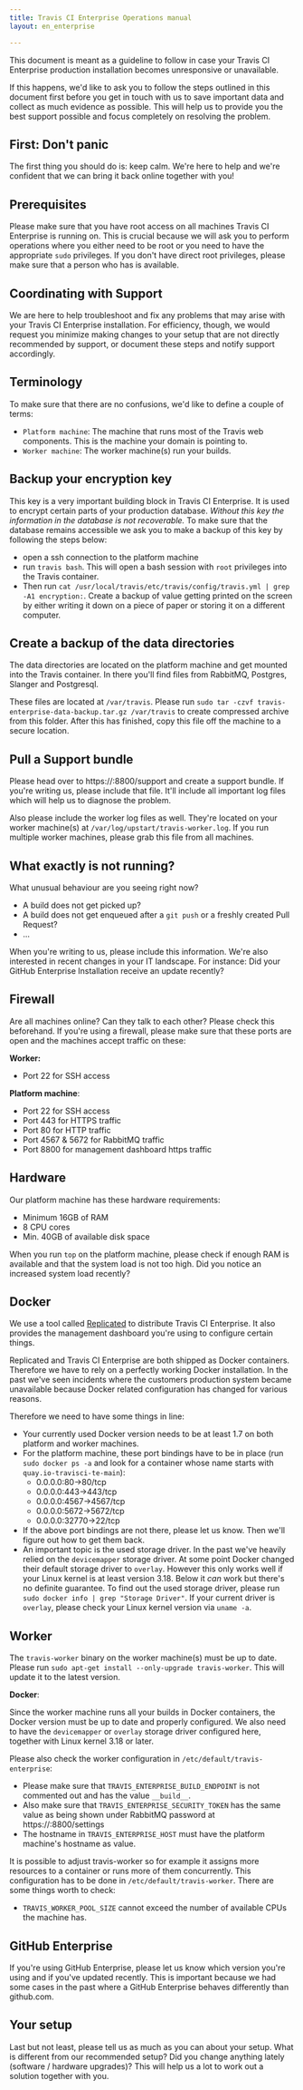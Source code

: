 ```yaml
---
title: Travis CI Enterprise Operations manual
layout: en_enterprise

---
```


This document is meant as a guideline to follow in case your Travis CI Enterprise production installation becomes unresponsive or unavailable.

If this happens, we'd like to ask you to follow the steps outlined in this document first before you get in touch with us to save important data and collect as much evidence as possible. This will help us to provide you the best support possible and focus completely on resolving the problem.

## First: Don't panic

The first thing you should do is: keep calm. We're here to help and we're confident that we can bring it back online together with you!

## Prerequisites

Please make sure that you have root access on all machines Travis CI Enterprise is running on. This is crucial because we will ask you to perform operations where you either need to be root or you need to have the appropriate `sudo` privileges. If you don't have direct root privileges, please make sure that a person who has is available.

## Coordinating with Support

We are here to help troubleshoot and fix any problems that may arise with your Travis CI Enterprise installation. For efficiency, though, we would request you minimize making changes to your setup that are not directly recommended by support, or document these steps and notify support accordingly.

## Terminology

To make sure that there are no confusions, we'd like to define a couple of terms:

- `Platform machine`: The machine that runs most of the Travis web components. This is the machine your domain is pointing to.
- `Worker machine`: The worker machine(s) run your builds.

## Backup your encryption key

This key is a very important building block in Travis CI Enterprise. It is used to encrypt certain parts of your production database. _Without this key the information in the database is not recoverable._ To make sure that the database remains accessible we ask you to make a backup of this key by following the steps below:

- open a ssh connection to the platform machine
- run `travis bash`. This will open a bash session with `root` privileges into the Travis container.
- Then run `cat /usr/local/travis/etc/travis/config/travis.yml | grep -A1 encryption:`. Create a backup of value getting printed on the screen by either  writing it down on a piece of paper or storing it on a different computer.

## Create a backup of the data directories

The data directories are located on the platform machine and get mounted into the Travis container. In there you'll find files from RabbitMQ, Postgres, Slanger and Postgresql.

These files are located at `/var/travis`. Please run `sudo tar -czvf travis-enterprise-data-backup.tar.gz /var/travis` to create compressed archive from this folder. After this has finished, copy this file off the machine to a secure location.

## Pull a Support bundle

Please head over to https://<your domain>:8800/support and create a support bundle. If you're writing us, please include that file. It'll include all important log files which will help us to diagnose the problem.

Also please include the worker log files as well. They're located on your worker machine(s) at `/var/log/upstart/travis-worker.log`. If you run multiple worker machines, please grab this file from all machines.

## What exactly is not running?

What unusual behaviour are you seeing right now?

- A build does not get picked up?
- A build does not get enqueued after a `git push` or a freshly created Pull Request?
- ...

When you're writing to us, please include this information. We're also interested in recent changes in your IT landscape. For instance: Did your GitHub Enterprise Installation receive an update recently?

## Firewall

Are all machines online? Can they talk to each other? Please check this beforehand. If you're using a firewall, please make sure that these ports are open and the machines accept traffic on these:

__Worker:__

- Port 22 for SSH access

__Platform machine__:

- Port 22 for SSH access
- Port 443 for HTTPS traffic
- Port 80 for HTTP traffic
- Port 4567 & 5672 for RabbitMQ traffic
- Port 8800 for management dashboard https traffic

## Hardware

Our platform machine has these hardware requirements:

- Minimum 16GB of RAM
- 8 CPU cores
- Min. 40GB of available disk space

When you run `top` on the platform machine, please check if enough RAM is available and that the system load is not too high.
Did you notice an increased system load recently?

## Docker

We use a tool called [Replicated](https://www.replicated.com/) to distribute Travis CI Enterprise. It also provides the management dashboard you're using to configure certain things.

Replicated and Travis CI Enterprise are both shipped as Docker containers. Therefore we have to rely on a perfectly working Docker installation. In the past we've seen incidents where the customers production system became unavailable because Docker related configuration has changed for various reasons.

Therefore we need to have some things in line:

- Your currently used Docker version needs to be at least 1.7 on both platform and worker machines.
- For the platform machine, these port bindings have to be in place (run `sudo docker ps -a` and look for a container whose name starts with `quay.io-travisci-te-main`):
	- 0.0.0.0:80->80/tcp
	- 0.0.0.0:443->443/tcp
	- 0.0.0.0:4567->4567/tcp
	- 0.0.0.0:5672->5672/tcp
	- 0.0.0.0:32770->22/tcp
- If the above port bindings are not there, please let us know. Then we'll figure out how to get them back.
- An important topic is the used storage driver. In the past we've heavily relied on the `devicemapper` storage driver. At some point Docker changed their default storage driver to `overlay`. However this only works well if your Linux kernel is at least version 3.18. Below it *can* work but there's no definite guarantee. To find out the used storage driver, please run `sudo docker info | grep "Storage Driver"`. If your current driver is `overlay`, please check your Linux kernel version via `uname -a`.

## Worker
The `travis-worker` binary on the worker machine(s) must be up to date.
Please run `sudo apt-get install --only-upgrade travis-worker`. This will update it to the latest version.

__Docker__:

Since the worker machine runs all your builds in Docker containers, the Docker version must be up to date and properly configured. We also need to have the `devicemapper` or `overlay` storage driver configured here, together with Linux kernel 3.18 or later.

Please also check the worker configuration in `/etc/default/travis-enterprise`:

- Please make sure that `TRAVIS_ENTERPRISE_BUILD_ENDPOINT` is not commented out and has the value `__build__`.
- Also make sure that `TRAVIS_ENTERPRISE_SECURITY_TOKEN` has the same value as being shown under RabbitMQ password at https://<your domain>:8800/settings
- The hostname in `TRAVIS_ENTERPRISE_HOST` must have the platform machine's hostname as value.

It is possible to adjust travis-worker so for example it assigns  more resources to a container or runs more of them concurrently. This configuration has to be done in `/etc/default/travis-worker`. There are some things worth to check:

- `TRAVIS_WORKER_POOL_SIZE` cannot exceed the number of available CPUs the machine has.

## GitHub Enterprise

If you're using GitHub Enterprise, please let us know which version you're using and if you've updated recently. This is important because we had some cases in the past where a GitHub Enterprise behaves differently than github.com.

## Your setup

Last but not least, please tell us as much as you can about your setup. What is different from our recommended setup? Did you change anything lately (software / hardware upgrades)? This will help us a lot to work out a solution together with you.
